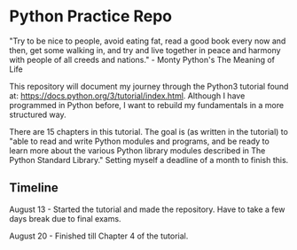 # Python Practice Repo

"Try to be nice to people, avoid eating fat, read a good book every now and then, get some walking in, and try and live together in peace and harmony with people of all creeds and nations." - Monty Python's The Meaning of Life

This repository will document my journey through the Python3 tutorial found at: https://docs.python.org/3/tutorial/index.html. 
Although I have programmed in Python before, I want to rebuild my fundamentals in a more structured way. 

There are 15 chapters in this tutorial. The goal is (as written in the tutorial) to "able to read and write Python modules and programs, and be ready to learn more about the various Python library modules described in The Python Standard Library." Setting myself a deadline of a month to finish this.

## Timeline

August 13 - Started the tutorial and made the repository. Have to take a few days break due to final exams.

August 20 - Finished till Chapter 4 of the tutorial.